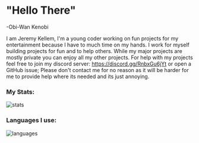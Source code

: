 # "Hello There"
-Obi-Wan Kenobi


I am Jeremy Kellem, I'm a young coder working on fun projects for my entertainment because I have to much time on my hands. I work for myself building projects for fun and to help others. While my major projects are mostly private you can enjoy all my other projects.
For help with my projects feel free to join my discord server: https://discord.gg/RnbxGu6jYt or open a GitHub issue; Please don't contact me for no reason as it will be harder for me to provide help where its needed and its just annoying.


### My Stats:
![stats](https://github-readme-stats.vercel.app/api?username=kgsensei&theme=tokyonight&card_width=400&hide_title=true&bg_color=DEG,0d1117,0d1117,8b949e&hide_border=true&show_icons=true)

### Languages I use:
![languages](https://github-readme-stats.vercel.app/api/top-langs/?username=kgsensei&theme=tokyonight&hide_title=true&layout=compact&bg_color=DEG,0d1117,0d1117,8b949e&card_width=400&hide_border=true&langs_count=10)
